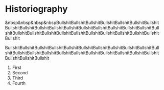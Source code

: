 # Historiography

&nbsp&nbsp&nbsp&nbspBullshitBullshitBullshitBullshitBullshitBullshitBullshitBullshitBullshitBullshitBullshitBullshitBullshitBullshitBullshitBullshitBullshitBullshitBullshitBullshitBullshitBullshitBullshitBullshitBullshitBullshitBullshitBullshitBullshit

BullshitBullshitBullshitBullshitBullshitBullshitBullshitBullshitBullshitBullshitBullshitBullshitBullshitBullshitBullshitBullshitBullshitBullshitBullshitBullshitBullshitBullshitBullshitBullshit

1. First
2. Second 
3. Third
4. Fourth
